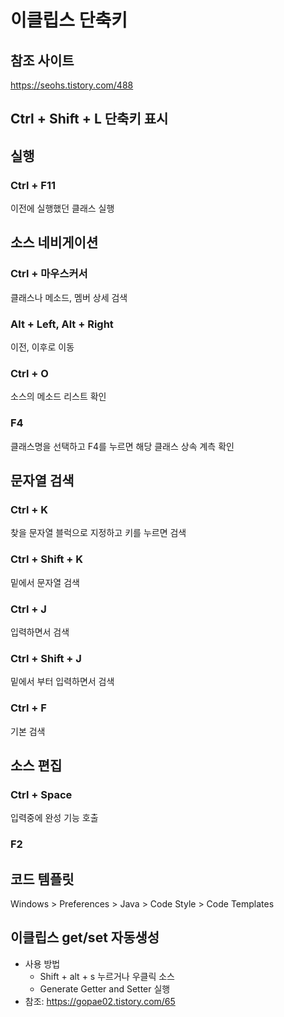 # 이클립스 단축키
## 참조 사이트 
https://seohs.tistory.com/488

## Ctrl + Shift + L    단축키 표시

## 실행
### Ctrl + F11 
이전에 실행했던 클래스 실행
  
## 소스 네비게이션
### Ctrl + 마우스커서
클래스나 메소드, 멤버 상세 검색
### Alt + Left, Alt + Right
이전, 이후로 이동
### Ctrl + O 
소스의 메소드 리스트 확인 
### F4
클래스명을 선택하고 F4를 누르면 해당 클래스 상속 계측 확인 

## 문자열 검색
### Ctrl + K 
찾을 문자열 블럭으로 지정하고 키를 누르면 검색
### Ctrl + Shift + K 
밑에서 문자열 검색
### Ctrl + J
입력하면서 검색 
### Ctrl + Shift + J
밑에서 부터 입력하면서 검색  
### Ctrl + F
기본 검색

## 소스 편집
### Ctrl + Space
입력중에 완성 기능 호출
### F2

## 코드 템플릿 
Windows > Preferences > Java > Code Style > Code Templates


## 이클립스 get/set 자동생성
* 사용 방법
  * Shift + alt + s 누르거나 우클릭 소스
  * Generate Getter and Setter 실행 
* 참조: https://gopae02.tistory.com/65